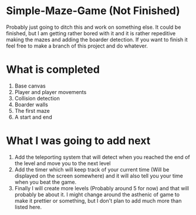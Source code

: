 # Simple-Maze-Game (Not Finished)
Probably just going to ditch this and work on something else. It could be finished, but I am getting rather bored with it and it is rather repeditive making the mazes and adding the boarder detection. If you want to finish it feel free to make a branch of this project and do whatever. 

# What is completed
1. Base canvas
2. Player and player movements
3. Collision detection 
4. Boarder walls 
5. The first maze
6. A start and end 

# What I was going to add next
1. Add the teleporting system that will detect when you reached the end of the level and move you to the next level
2. Add the timer which will keep track of your current time (Will be displayed on the screen somewhere) and it will also tell you your time when you beat the game.
3. Finally I will create more levels (Probably around 5 for now) and that will probably be about it. I might change around the asthenic of game to make it prettier or something, but I don't plan to add much more than listed here. 
